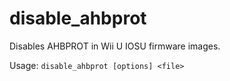 # disable_ahbprot

Disables AHBPROT in Wii U IOSU firmware images.

Usage: `disable_ahbprot [options] <file>`
